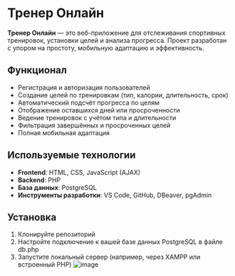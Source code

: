 # Тренер Онлайн

**Тренер Онлайн** — это веб-приложение для отслеживания спортивных тренировок, установки целей и анализа прогресса. Проект разработан с упором на простоту, мобильную адаптацию и эффективность.

## Функционал

- Регистрация и авторизация пользователей  
- Создание целей по тренировкам (тип, калории, длительность, срок)  
- Автоматический подсчёт прогресса по целям  
- Отображение оставшихся дней или просроченности  
- Ведение тренировок с учётом типа и длительности  
- Фильтрация завершённых и просроченных целей  
- Полная мобильная адаптация  

## Используемые технологии

- **Frontend**: HTML, CSS, JavaScript (AJAX)  
- **Backend**: PHP  
- **База данных**: PostgreSQL
- **Инструменты разработки**: VS Code, GitHub, DBeaver, pgAdmin  

## Установка

1. Клонируйте репозиторий
2. Настройте подключение к вашей базе данных PostgreSQL в файле db.php
3. Запустите локальный сервер (например, через XAMPP или встроенный PHP)
![image](https://github.com/user-attachments/assets/4185d73a-280e-4eb0-9ed0-4e7458175b93)
